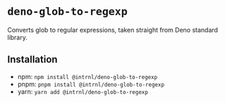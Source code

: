 # `deno-glob-to-regexp`

Converts glob to regular expressions, taken straight from Deno standard library.

## Installation

- npm: `npm install @intrnl/deno-glob-to-regexp`
- pnpm: `pnpm install @intrnl/deno-glob-to-regexp`
- yarn: `yarn add @intrnl/deno-glob-to-regexp`
